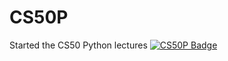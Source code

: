 # CS50P
Started the CS50 Python lectures
[![CS50P Badge](https://mega.nz/file/gg8kVQhB#6RSFU7iKiks902MMJkkhYgY9y700erlR9-zXsUJUGh4)](https://mega.nz/file/gg8kVQhB#6RSFU7iKiks902MMJkkhYgY9y700erlR9-zXsUJUGh4)
